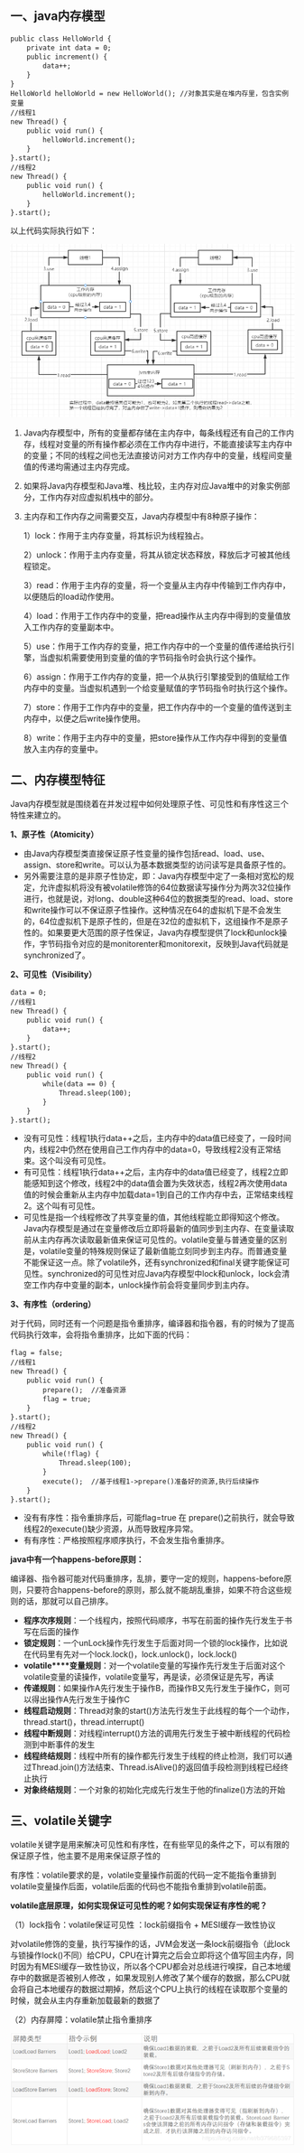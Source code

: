 ## **一、java内存模型**

```
public class HelloWorld {
    private int data = 0;
    public increment() {
        data++;    
    }
}
HelloWorld helloWorld = new HelloWorld(); //对象其实是在堆内存里，包含实例变量
//线程1
new Thread() {
    public void run() {
        helloWorld.increment();    
    }
}.start();
//线程2
new Thread() {
    public void run() {
        helloWorld.increment();    
    }
}.start();
```

以上代码实际执行如下：

![java内存模型](4-java内存模型与volatile关键字.assets/java内存模型.png)

1. Java内存模型中，所有的变量都存储在主内存中，每条线程还有自己的工作内存，线程对变量的所有操作都必须在工作内存中进行，不能直接读写主内存中的变量；不同的线程之间也无法直接访问对方工作内存中的变量，线程间变量值的传递均需通过主内存完成。

2. 如果将Java内存模型和Java堆、栈比较，主内存对应Java堆中的对象实例部分，工作内存对应虚拟机栈中的部分。

3. 主内存和工作内存之间需要交互，Java内存模型中有8种原子操作：

   1）lock：作用于主内存变量，将其标识为线程独占。

   2）unlock：作用于主内存变量，将其从锁定状态释放，释放后才可被其他线程锁定。

   3）read：作用于主内存的变量，将一个变量从主内存中传输到工作内存中，以便随后的load动作使用。

   4）load：作用于工作内存中的变量，把read操作从主内存中得到的变量值放入工作内存的变量副本中。

   5）use：作用于工作内存的变量，把工作内存中的一个变量的值传递给执行引擎，当虚拟机需要使用到变量的值的字节码指令时会执行这个操作。

   6）assign：作用于工作内存的变量，把一个从执行引擎接受到的值赋给工作内存中的变量。当虚拟机遇到一个给变量赋值的字节码指令时执行这个操作。

   7）store：作用于工作内存中的变量，把工作内存中的一个变量的值传送到主内存中，以便之后write操作使用。

   8）write：作用于主内存中的变量，把store操作从工作内存中得到的变量值放入主内存的变量中。

## **二、内存模型特征**

Java内存模型就是围绕着在并发过程中如何处理原子性、可见性和有序性这三个特性来建立的。

**1、原子性（Atomicity）**

- 由Java内存模型类直接保证原子性变量的操作包括read、load、use、assign、store和write。可以认为基本数据类型的访问读写是具备原子性的。
- 另外需要注意的是非原子性协定，即：Java内存模型中定了一条相对宽松的规定，允许虚拟机将没有被volatile修饰的64位数据读写操作分为两次32位操作进行，也就是说，对long、double这种64位的数据类型的read、load、store和write操作可以不保证原子性操作。这种情况在64的虚拟机下是不会发生的，64位虚拟机下是原子性的，但是在32位的虚拟机下，这组操作不是原子性的。如果要更大范围的原子性保证，Java内存模型提供了lock和unlock操作，字节码指令对应的是monitorenter和monitorexit，反映到Java代码就是synchronized了。

**2、可见性（Visibility）**

```
data = 0;
//线程1
new Thread() {
    public void run() {
        data++;
    }
}.start();
//线程2
new Thread() {
    public void run() {
        while(data == 0) {
            Thread.sleep(100);        
        }  
    }
}.start();
```

- 没有可见性：线程1执行data++之后，主内存中的data值已经变了，一段时间内，线程2中仍然在使用自己工作内存中的data=0，导致线程2没有正常结束。这个叫没有可见性。
- 有可见性：线程1执行data++之后，主内存中的data值已经变了，线程2立即能感知到这个修改，线程2中的data值会置为失效状态，线程2再次使用data值的时候会重新从主内存中加载data=1到自己的工作内存中去，正常结束线程2。这个叫有可见性。
- 可见性是指一个线程修改了共享变量的值，其他线程能立即得知这个修改。Java内存模型是通过在变量修改后立即将最新的值同步到主内存、在变量读取前从主内存再次读取最新值来保证可见性的。volatile变量与普通变量的区别是，volatile变量的特殊规则保证了最新值能立刻同步到主内存。而普通变量不能保证这一点。除了volatile外，还有synchronized和final关键字能保证可见性。synchronized的可见性对应Java内存模型中lock和unlock，lock会清空工作内存中变量的副本，unlock操作前会将变量同步到主内存。

**3、有序性（ordering）**

对于代码，同时还有一个问题是指令重排序，编译器和指令器，有的时候为了提高代码执行效率，会将指令重排序，比如下面的代码：

```
flag = false;
//线程1
new Thread() {
    public void run() {
        prepare();  //准备资源
        flag = true;
    }
}.start();
//线程2
new Thread() {
    public void run() {
        while(!flag) {
            Thread.sleep(100);        
        }
        execute();  //基于线程1->prepare()准备好的资源,执行后续操作
    }
}.start();
```

- 没有有序性：指令重排序后，可能flag=true 在 prepare()之前执行，就会导致线程2的execute()缺少资源，从而导致程序异常。
- 有有序性：严格按照程序顺序执行，不会发生指令重排序。

**java中有一个happens-before原则：**

编译器、指令器可能对代码重排序，乱排，要守一定的规则，happens-before原则，只要符合happens-before的原则，那么就不能胡乱重排，如果不符合这些规则的话，那就可以自己排序。

- **程序次序规则**：一个线程内，按照代码顺序，书写在前面的操作先行发生于书写在后面的操作
- **锁定规则**：一个unLock操作先行发生于后面对同一个锁的lock操作，比如说在代码里有先对一个lock.lock()，lock.unlock()，lock.lock()
- **volatile****变量规则**：对一个volatile变量的写操作先行发生于后面对这个volatile变量的读操作，volatile变量写，再是读，必须保证是先写，再读
- **传递规则**：如果操作A先行发生于操作B，而操作B又先行发生于操作C，则可以得出操作A先行发生于操作C
- **线程启动规则**：Thread对象的start()方法先行发生于此线程的每个一个动作，thread.start()，thread.interrupt()
- **线程中断规则**：对线程interrupt()方法的调用先行发生于被中断线程的代码检测到中断事件的发生
- **线程终结规则**：线程中所有的操作都先行发生于线程的终止检测，我们可以通过Thread.join()方法结束、Thread.isAlive()的返回值手段检测到线程已经终止执行
- **对象终结规则**：一个对象的初始化完成先行发生于他的finalize()方法的开始

## **三、volatile关键字**

volatile关键字是用来解决可见性和有序性，在有些罕见的条件之下，可以有限的保证原子性，他主要不是用来保证原子性的

有序性：volatile要求的是，volatile变量操作前面的代码一定不能指令重排到volatile变量操作后面，volatile后面的代码也不能指令重排到volatile前面。

**volatile底层原理，如何实现保证可见性的呢？如何实现保证有序性的呢？**

（1）lock指令：volatile保证可见性 ：lock前缀指令 + MESI缓存一致性协议

对volatile修饰的变量，执行写操作的话，JVM会发送一条lock前缀指令（此lock与锁操作lock()不同）给CPU，CPU在计算完之后会立即将这个值写回主内存，同时因为有MESI缓存一致性协议，所以各个CPU都会对总线进行嗅探，自己本地缓存中的数据是否被别人修改 ，如果发现别人修改了某个缓存的数据，那么CPU就会将自己本地缓存的数据过期掉，然后这个CPU上执行的线程在读取那个变量的时候，就会从主内存重新加载最新的数据了 

（2）内存屏障：volatile禁止指令重排序 

![内存屏障](4-java内存模型与volatile关键字.assets/内存屏障.png)